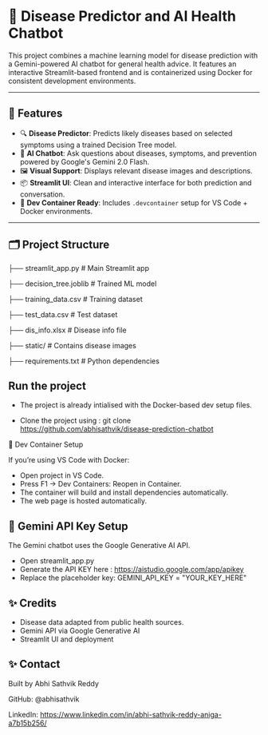 # 🧠 Disease Predictor and AI Health Chatbot

This project combines a machine learning model for disease prediction with a Gemini-powered AI chatbot for general health advice. It features an interactive Streamlit-based frontend and is containerized using Docker for consistent development environments.

---

## 🚀 Features

- 🔍 **Disease Predictor**: Predicts likely diseases based on selected symptoms using a trained Decision Tree model.
- 💬 **AI Chatbot**: Ask questions about diseases, symptoms, and prevention powered by Google's Gemini 2.0 Flash.
- 🖼️ **Visual Support**: Displays relevant disease images and descriptions.
- 📦 **Streamlit UI**: Clean and interactive interface for both prediction and conversation.
- 🐳 **Dev Container Ready**: Includes `.devcontainer` setup for VS Code + Docker environments.

---

## 🗂️ Project Structure
├── streamlit_app.py              # Main Streamlit app

├── decision_tree.joblib          # Trained ML model

├── training_data.csv             # Training dataset

├── test_data.csv                 # Test dataset

├── dis_info.xlsx                 # Disease info file

├── static/                       # Contains disease images

├── requirements.txt              # Python dependencies


## Run the project

- The project is already intialised with the Docker-based dev setup files.

- Clone the project using : git clone https://github.com/abhisathvik/disease-prediction-chatbot

🐳 Dev Container Setup


If you’re using VS Code with Docker:
- 	Open project in VS Code.
- 	Press F1 → Dev Containers: Reopen in Container.
- 	The container will build and install dependencies automatically.
- 	The web page is hosted automatically.

## 🔑 Gemini API Key Setup

The Gemini chatbot uses the Google Generative AI API.
- 	Open streamlit_app.py
- 	Generate the API KEY here : https://aistudio.google.com/app/apikey
- 	Replace the placeholder key: GEMINI_API_KEY = "YOUR_KEY_HERE"
	

## ✨ Credits
	
 - 	Disease data adapted from public health sources.
 - 	Gemini API via Google Generative AI
 - 	Streamlit UI and deployment

## ✨ Contact
Built by Abhi Sathvik Reddy

GitHub: @abhisathvik

LinkedIn: https://www.linkedin.com/in/abhi-sathvik-reddy-aniga-a7b15b256/
